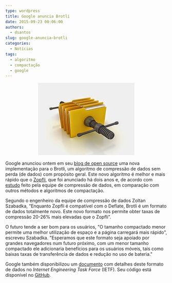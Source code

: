 ```yaml
---
type: wordpress
title: Google anuncia Brotli
date: 2015-09-23 00:06:00
authors:
  - dsantos
slug: google-anuncia-brotli
categories:
  - Notícias
tags:
  - algoritmo
  - compactação
  - google
---
```


<p style="text-align: center;"><a href="/images/wp-content/uploads/2015/09/DataCompression.jpg"><img class="alignnone size-medium wp-image-3441" src="/images/wp-content/uploads/2015/09/DataCompression-300x225.jpg" alt="DataCompression" width="300" height="225" /></a></p>
Google anunciou ontem em seu <a href="http://google-opensource.blogspot.com.br/2015/09/introducing-brotli-new-compression.html" target="_blank">blog de open source</a> uma nova implementação para o Brotli, um algoritmo de compressão de dados sem perda (de dados) com propósito geral. Este novo algoritmo é melhor e mais rápido que o <a href="https://github.com/google/zopfli" target="_blank">Zopfli</a>, que foi anunciado há dois anos e, de acordo com <a href="http://www.gstatic.com/b/brotlidocs/brotli-2015-09-22.pdf" target="_blank">estudo</a> feito pela equipe de compressão de dados, em comparação com outros métodos e algoritmos de compactação.
<p style="text-align: right;"><!--more--></p>
Segundo o engenheiro da equipe de compressão de dados Zoltan Szabadka, “Enquanto Zopfli é compatível com o Deflate, Brotli é um formato de dados totalmente novo. Este novo formato nos permite obter taxas de compressão 20-26% mais elevadas que o Zopfli”.

O futuro tende a ser bom para os usuários, "O tamanho compactado menor permite uma melhor utilização de espaço e a página carregará mais rápido", escreveu Szabadka. "Esperamos que este formato seja apoiado por grandes navegadores num futuro próximo, com um menor tamanho compactado ele adicionaria benefícios para os usuários móveis, tais como baixas taxas de transferência de dados e redução no uso de bateria."

Google também disponibilizou um <a href="http://www.ietf.org/id/draft-alakuijala-brotli-05.txt" target="_blank">documento</a> com detalhes deste formato de dados no <em>Internet Engineering Task Force</em> (IETF). Seu código está disponível no <a href="https://github.com/google/brotli/" target="_blank">GitHub</a>.
